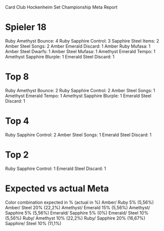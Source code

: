 Card Club Hockenheim Set Championship Meta Report

# Spieler 18

Ruby Amethyst Bounce: 4
Ruby Sapphire Control: 3
Sapphire Steel Items: 2
Amber Steel Songs: 2
Amber Emerald Discard: 1
Amber Ruby Mufasa: 1
Amber Steel Dwarfs: 1
Amber Steel Mufasa: 1
Amethyst Emerald Tempo: 1
Amethyst Sapphire Blurple: 1
Emerald Steel Discard: 1

# Top 8

Ruby Amethyst Bounce: 2
Ruby Sapphire Control: 2
Amber Steel Songs: 1
Amethyst Emerald Tempo: 1
Amethyst Sapphire Blurple: 1
Emerald Steel Discard: 1

# Top 4

Ruby Sapphire Control: 2
Amber Steel Songs: 1
Emerald Steel Discard: 1

# Top 2

Ruby Sapphire Control: 1
Emerald Steel Discard: 1


# Expected vs actual Meta
Color combination expected in % (actual in %)
Amber/ Ruby 5% (5,56%)
Amber/ Steel 20% (22,2%)
Amethyst/ Emerald 15% (5,56%)
Amethyst/ Sapphire 5% (5,56%)
Emerald/ Sapphire 5% (0%)
Emerald/ Steel 10% (5,56%)
Ruby/ Amethyst 10% (22,2%)
Ruby/ Sapphire 20% (16,67%)
Sapphire/ Steel 10% (11,1%)
